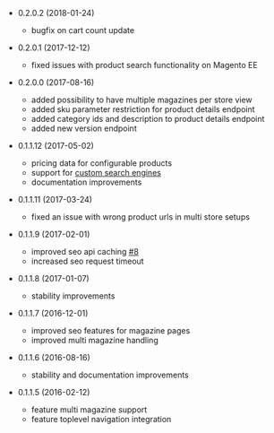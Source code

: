 * 0.2.0.2 (2018-01-24)
  * bugfix on cart count update

* 0.2.0.1 (2017-12-12)
  * fixed issues with product search functionality on Magento EE

* 0.2.0.0 (2017-08-16)
  * added possibility to have multiple magazines per store view
  * added sku parameter restriction for product details endpoint
  * added category ids and description to product details endpoint
  * added new version endpoint

* 0.1.1.12 (2017-05-02)
  * pricing data for configurable products
  * support for [custom search engines](doc/customization/custom-search-engines.md)
  * documentation improvements
  
* 0.1.1.11 (2017-03-24)
  * fixed an issue with wrong product urls in multi store setups
  
* 0.1.1.9 (2017-02-01)
  * improved seo api caching [#8](https://github.com/styladev/magentoStylaConnect/issues/8)
  * increased seo request timeout
  
* 0.1.1.8 (2017-01-07)
  * stability improvements
  
* 0.1.1.7 (2016-12-01)
  * improved seo features for magazine pages
  * improved multi magazine handling

* 0.1.1.6 (2016-08-16)
  * stability and documentation improvements
  
* 0.1.1.5 (2016-02-12)

  * feature multi magazine support
  * feature toplevel navigation integration
